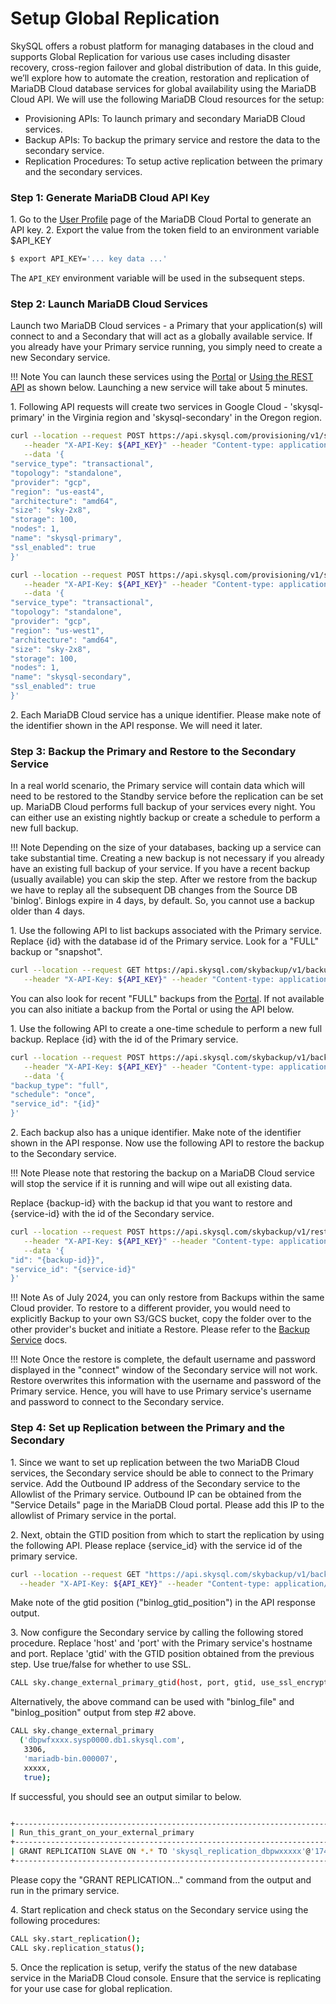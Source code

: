 # Setup Global Replication
SkySQL offers a robust platform for managing databases in the cloud and supports Global Replication for various use cases including disaster recovery, cross-region failover and global distribution of data. In this guide, we’ll explore how to automate the creation, restoration and replication of MariaDB Cloud database services for global availability using the MariaDB Cloud API. We will use the following MariaDB Cloud resources for the setup:

- Provisioning APIs: To launch primary and secondary MariaDB Cloud services.
- Backup APIs: To backup the primary service and restore the data to the secondary service.
- Replication Procedures: To setup active replication between the primary and the secondary services.

### **Step 1: Generate MariaDB Cloud API Key**
1\. Go to the [User Profile](https://app.skysql.com/user-profile/api-keys/) page of the MariaDB Cloud Portal to generate an API key.
2\. Export the value from the token field to an environment variable $API_KEY

   ```bash
   $ export API_KEY='... key data ...'
   ```
    
The `API_KEY` environment variable will be used in the subsequent steps.

### **Step 2: Launch MariaDB Cloud Services**
Launch two MariaDB Cloud services - a Primary that your application(s) will connect to and a Secondary that will act as a globally available service. If you already have your Primary service running, you simply need to create a new Secondary service. 

!!! Note
    You can launch these services using the [Portal](https://app.skysql.com) or [Using the REST API](./Launch%20DB%20using%20the%20REST%20API) as shown below. Launching a new service will take about 5 minutes. 

1\. Following API requests will create two services in Google Cloud - 'skysql-primary' in the Virginia region and 'skysql-secondary' in the Oregon region. 

```bash
curl --location --request POST https://api.skysql.com/provisioning/v1/services \
   --header "X-API-Key: ${API_KEY}" --header "Content-type: application/json" \
   --data '{
"service_type": "transactional",
"topology": "standalone",
"provider": "gcp",
"region": "us-east4",
"architecture": "amd64",
"size": "sky-2x8",
"storage": 100,
"nodes": 1,
"name": "skysql-primary",
"ssl_enabled": true
}'
```

```bash
curl --location --request POST https://api.skysql.com/provisioning/v1/services \
   --header "X-API-Key: ${API_KEY}" --header "Content-type: application/json" \
   --data '{
"service_type": "transactional",
"topology": "standalone",
"provider": "gcp",
"region": "us-west1",
"architecture": "amd64",
"size": "sky-2x8",
"storage": 100,
"nodes": 1,
"name": "skysql-secondary",
"ssl_enabled": true
}'
```

2\. Each MariaDB Cloud service has a unique identifier. Please make note of the identifier shown in the API response. We will need it later.

### **Step 3: Backup the Primary and Restore to the Secondary Service**
In a real world scenario, the Primary service will contain data which will need to be restored to the Standby service before the replication can be set up. MariaDB Cloud performs full backup of your services every night. You can either use an existing nightly backup or create a schedule to perform a new full backup.

!!! Note
    Depending on the size of your databases, backing up a service can take substantial time. Creating a new backup is not necessary if you already have an existing full backup of your service. If you have a recent backup (usually available) you can skip the step. After we restore from the backup we have to replay all the subsequent DB changes from the Source DB 'binlog'. Binlogs expire in 4 days, by default. So, you cannot use a backup older than 4 days. 

1\. Use the following API to list backups associated with the Primary service. Replace {id} with the database id of the Primary service. Look for a "FULL" backup or "snapshot". 

   ```bash
   curl --location --request GET https://api.skysql.com/skybackup/v1/backups?service_id={id} \
      --header "X-API-Key: ${API_KEY}" --header "Content-type: application/json"
   ```

You can also look for recent "FULL" backups from the [Portal](https://app.skysql.com/backups/service-backups). If not available you can also initiate a backup from the Portal or using the API below. 

1\. Use the following API to create a one-time schedule to perform a new full backup. Replace {id} with the id of the Primary service.

   ```bash
   curl --location --request POST https://api.skysql.com/skybackup/v1/backups/schedules \
      --header "X-API-Key: ${API_KEY}" --header "Content-type: application/json" \
      --data '{
   "backup_type": "full",
   "schedule": "once",
   "service_id": "{id}"
   }'
   ```

2\. Each backup also has a unique identifier. Make note of the identifier shown in the API response. Now use the following API to restore the backup to the Secondary service. 

!!! Note
      Please note that restoring the backup on a MariaDB Cloud service will stop the service if it is running and will wipe out all existing data. 

Replace {backup-id} with the backup id that you want to restore and {service-id} with the id of the Secondary service.

   ```bash
   curl --location --request POST https://api.skysql.com/skybackup/v1/restores \
      --header "X-API-Key: ${API_KEY}" --header "Content-type: application/json" \
      --data '{
   "id": "{backup-id}}",
   "service_id": "{service-id}"
   }'
   ```

!!! Note
      As of July 2024, you can only restore from Backups within the same Cloud provider. To restore to a different provider, you would need to explicitly Backup to your own S3/GCS bucket, copy the folder over to the other provider's bucket and initiate a Restore. Please refer to the [Backup Service](../Backup%20and%20Restore/README.md) docs.

!!! Note
      Once the restore is complete, the default username and password displayed in the "connect" window of the Secondary service will not work. Restore overwrites this information with the username and password of the Primary service. Hence, you will have to use Primary service's username and password to connect to the Secondary service.

### **Step 4: Set up Replication between the Primary and the Secondary**
1\. Since we want to set up replication between the two MariaDB Cloud services, the Secondary service should be able to connect to the Primary service. Add the Outbound IP address of the Secondary service to the Allowlist of the Primary service. Outbound IP can be obtained from the "Service Details" page in the MariaDB Cloud portal. Please add this IP to the allowlist of Primary service in the portal.

2\. Next, obtain the GTID position from which to start the replication by using the following API. Please replace {service_id} with the service id of the primary service.
```bash
curl --location --request GET "https://api.skysql.com/skybackup/v1/backups?service_id={service_id}" \
  --header "X-API-Key: ${API_KEY}" --header "Content-type: application/json" | jq
```
Make  note of the gtid position ("binlog_gtid_position") in the API response output. 

3\. Now configure the Secondary service by calling the following stored procedure. Replace 'host' and 'port' with the Primary service's hostname and port. Replace 'gtid' with the GTID position obtained from the previous step. Use true/false for whether to use SSL.

```bash
CALL sky.change_external_primary_gtid(host, port, gtid, use_ssl_encryption);
```
Alternatively, the above command can be used with "binlog_file" and "binlog_position" output from step #2 above. 

```bash
CALL sky.change_external_primary
  ('dbpwfxxxx.sysp0000.db1.skysql.com',
   3306,
   'mariadb-bin.000007',
   xxxxx,
   true);
```


If successful, you should see an output similar to below. 

```bash

+-----------------------------------------------------------------------------------------------------------------------------------------+
| Run_this_grant_on_your_external_primary                                                                                                 |
+-----------------------------------------------------------------------------------------------------------------------------------------+
| GRANT REPLICATION SLAVE ON *.* TO 'skysql_replication_dbpwxxxxx'@'174.x.x.x' IDENTIFIED BY 'xxxxxxxxxx'; |
+-----------------------------------------------------------------------------------------------------------------------------------------+
```

Please copy the "GRANT REPLICATION..." command from the output and run in the primary service. 

4\. Start replication and check status on the Secondary service using the following procedures:

```bash
CALL sky.start_replication();
CALL sky.replication_status();
```

5\. Once the replication is setup, verify the status of the new database service in the MariaDB Cloud console. Ensure that the service is replicating for your use case for global replication.

